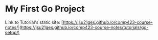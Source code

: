# My First Go Project

Link to Tutorial's static site: [https://jsu21ges.github.io/comp423-course-notes/](https://jsu21ges.github.io/comp423-course-notes/tutorials/go-setup/)
